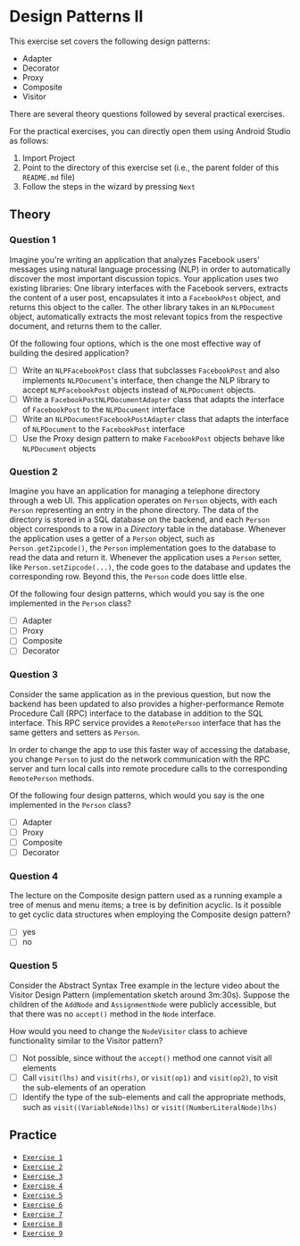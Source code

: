 # Design Patterns II
This exercise set covers the following design patterns:

* Adapter
* Decorator
* Proxy
* Composite
* Visitor

There are several theory questions followed by several practical exercises.

For the practical exercises, you can directly open them using Android Studio as follows:

1. Import Project
2. Point to the directory of this exercise set (i.e., the parent folder of this `README.md` file)
3. Follow the steps in the wizard by pressing `Next`

## Theory

### Question 1

Imagine you're writing an application that analyzes Facebook users' messages using natural language processing (NLP) in order to automatically discover the most important discussion topics. Your application uses two existing libraries: One library interfaces with the Facebook servers, extracts the content of a user post, encapsulates it into a `FacebookPost` object, and returns this object to the caller. The other library takes in an `NLPDocument` object, automatically extracts the most relevant topics from the respective document, and returns them to the caller.

Of the following four options, which is the one most effective way of building the desired application?

- [ ] Write an `NLPFacebookPost` class that subclasses `FacebookPost` and also implements `NLPDocument`'s interface, then change the NLP library to accept `NLPFacebookPost` objects instead of `NLPDocument` objects.
- [ ] Write a `FacebookPostNLPDocumentAdapter` class that adapts the interface of `FacebookPost` to the `NLPDocument` interface
- [ ] Write an `NLPDocumentFacebookPostAdapter` class that adapts the interface of `NLPDocument` to the `FacebookPost` interface
- [ ] Use the Proxy design pattern to make `FacebookPost` objects behave like `NLPDocument` objects

### Question 2

Imagine you have an application for managing a telephone directory through a web UI.  This application operates on `Person` objects, with each `Person` representing an entry in the phone directory. The data of the directory is stored in a SQL database on the backend, and each `Person` object corresponds to a row in a _Directory_ table in the database. Whenever the application uses a getter of a `Person` object, such as `Person.getZipcode()`, the `Person` implementation goes to the database to read the data and return it. Whenever the application uses a `Person` setter, like `Person.setZipcode(...)`, the code goes to the database and updates the corresponding row. Beyond this, the `Person` code does little else.

Of the following four design patterns, which would you say is the one implemented in the `Person` class?

- [ ] Adapter
- [ ] Proxy
- [ ] Composite
- [ ] Decorator

### Question 3

Consider the same application as in the previous question, but now the backend has been updated to also provides a higher-performance Remote Procedure Call (RPC) interface to the database in addition to the SQL interface. This RPC service provides a `RemotePerson` interface that has the same getters and setters as `Person`.

In order to change the app to use this faster way of accessing the database, you change `Person` to just do the network communication with the RPC server and turn local calls into remote procedure calls to the corresponding `RemotePerson` methods.

Of the following four design patterns, which would you say is the one implemented in the `Person` class?

- [ ] Adapter
- [ ] Proxy
- [ ] Composite
- [ ] Decorator

### Question 4

The lecture on the Composite design pattern used as a running example a tree of menus and menu items; a tree is by definition acyclic. Is it possible to get cyclic data structures when employing the Composite design pattern?

- [ ] yes
- [ ] no

### Question 5

Consider the Abstract Syntax Tree example in the lecture video about the Visitor Design Pattern (implementation sketch around 3m:30s). Suppose the children of the `AddNode` and `AssignmentNode` were publicly accessible, but that there was no `accept()` method in the `Node` interface.

How would you need to change the `NodeVisitor` class to achieve functionality similar to the Visitor pattern?

- [ ] Not possible, since without the `accept()` method one cannot visit all elements
- [ ] Call `visit(lhs)` and `visit(rhs)`, or `visit(op1)` and `visit(op2)`, to visit the sub-elements of an operation
- [ ] Identify the type of the sub-elements and call the appropriate methods, such as `visit((VariableNode)lhs)` or `visit((NumberLiteralNode)lhs)`

## Practice

* [`Exercise 1`](src/ch/epfl/sweng/exercises/exercise1)
* [`Exercise 2`](src/ch/epfl/sweng/exercises/exercise2)
* [`Exercise 3`](src/ch/epfl/sweng/exercises/exercise3)
* [`Exercise 4`](src/ch/epfl/sweng/exercises/exercise4)
* [`Exercise 5`](src/ch/epfl/sweng/exercises/exercise5)
* [`Exercise 6`](src/ch/epfl/sweng/exercises/exercise6)
* [`Exercise 7`](src/ch/epfl/sweng/exercises/exercise7)
* [`Exercise 8`](src/ch/epfl/sweng/exercises/exercise8)
* [`Exercise 9`](src/ch/epfl/sweng/exercises/exercise9)
